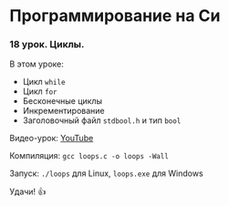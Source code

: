 # Программирование на Си

### 18 урок. Циклы.

В этом уроке:

* Цикл `while`
* Цикл `for`
* Бесконечные циклы
* Инкрементирование
* Заголовочный файл `stdbool.h` и тип `bool`

Видео-урок: [YouTube](https://www.youtube.com/watch?v=E9LXRcL8MpE)

Компиляция: `gcc loops.c -o loops -Wall`

Запуск: `./loops` для Linux, `loops.exe` для Windows

Удачи! :+1: